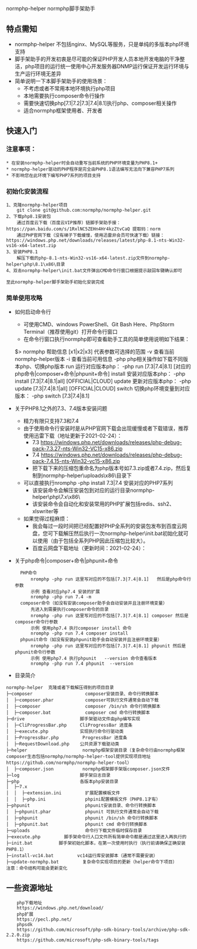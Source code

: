 # 
normphp-helper normphp脚手架助手
## 特点需知
* normphp-helper 不包括nginx、MySQL等服务，只是单纯的多版本php环境支持
* 脚手架助手的开发初衷是尽可能的保证PHP开发人员本地开发电脑的干净整洁，php项目的运行统一使用中心开发服务器DNMP运行保证开发运行环境与生产运行环境无差异
* 简单说明一下本脚手架助手的使用场景：
  * 不考虑或者不常用本地环境执行php项目
  * 本地需要执行composer命令行操作
  * 需要快速切换php[7.1|7.2|7.3|7.4|8.1]执行php、composer相关操作
  * 适合normphp框架使用者、开发者
## 快速入门
### 注意事项：
    * 在安装normphp-helper时会自动重写当前系统的PHP环境变量为PHP8.1+
    * normphp-helper驱动的PHP程序是完全由PHP8.1语法编写无法向下兼容PHP7系列
    * 不影响您在此环境下编写PHP7系列的项目支持
### 初始化安装流程
  

    1、克隆normphp-helper项目
        git clone git@github.com:normphp/normphp-helper.git
    2、下载php8.1安装包
        通过百度云下载（百度云VIP推荐）链脚手架助手接：https://pan.baidu.com/s/1RxlNC5ZEHn4Hr4kzZtvCaQ 提取码：norm
        通过PHP官网下载（没有梯子下载缓慢，使用迅雷非会员可快速下载）链接：https://windows.php.net/downloads/releases/latest/php-8.1-nts-Win32-vs16-x64-latest.zip
    3、安装PHP8.1
        解压下载的php-8.1-nts-Win32-vs16-x64-latest.zip文件到normphp-helper\php\8.1\x86\目录
    4、双击normphp-helper\init.bat文件弹出CMD命令行窗口根据提示敲回车键确认即可

    至此normphp-helper脚手架助手初始化安装完成
        
### 简单使用攻略
* 如何启动命令行
    * 可使用CMD、windows PowerShell、Git Bash Here、PhpStorm Terminal（推荐使用git）打开命令行窗口
    * 在命令行窗口执行normphp即可查看助手工具的简单使用说明如下结果：


    $> normphp
        帮助信息 [x1|x2|x3] 代表参数可选择的范围
        -v   查看当前normphp-helper版本
        -i   查看当前可用信息
        -php   php相关操作如下载不同版本php、切换php版本
            run   运行对应版本php： -php run [7.3|7.4|8.1] [对应的php命令|composer+命令|phpunit+命令]
            install   安装对应版本php： -php install [7.3|7.4|8.1|all] [OFFICIAL|CLOUD]
            update    更新对应版本php： -php update [7.3|7.4|8.1|all] [OFFICIAL|CLOUD]
            switch    切换php环境变量到对应版本： -php switch [7.3|7.4|8.1]
* 关于PHP8.1之外的7.3、7.4版本安装问题
    * 精力有限只支持7.3和7.4
    * 由于使用命令行安装时是从PHP官网下载会出现缓慢或者下载错误，推荐使用迅雷下载（地址更新于2021-02-24）：
        * 7.3  https://windows.php.net/downloads/releases/php-debug-pack-7.3.27-nts-Win32-VC15-x86.zip
        * 7.4  https://windows.php.net/downloads/releases/php-debug-pack-7.4.15-nts-Win32-vc15-x86.zip
        * 把下载下来的压缩包重命名为php版本号如7.3.zip或者7.4.zip，然后复制到normphp-helper\uploads\x86\目录下
    * 可以直接执行nromphp -php install 7.3|7.4 安装对应的PHP7系列
        * 该安装命令会解压安装包到对应的运行目录normphp-helper\php\7.x\x86\
        * 该安装命令会自动化和安装常用的PHP扩展包括redis、ssh2、xlswriter等
    * 如果觉得过程麻烦：
        * 我会每过一段时间把已经配置好PHP全系列的安装包发布到百度云网盘，您可下载解压然后执行一次normphp-helper\init.bat初始化就可以使用（由于包括全系列PHP因此压缩包比较大）。
        * 百度云网盘下载地址（更新时间：2021-02-24）：
* 关于php命令|composer+命令|phpunit+命令
        

        PHP命令
            nromphp -php run 这里写对应的不包括[7.3|7.4|8.1]   然后是php命令行参数
            示例 查看对应php7.4 安装的扩展
            nromphp -php run 7.4 -m
        composer命令（如没有安装composer助手会自动安装并且注册环境变量）
            先进入到需要执行composer命令的目录
            nromphp -php run 这里写对应的不包括[7.3|7.4|8.1] composer 然后是composer命令行参数
            示例 使用php7.4 执行composer install 命令
            nromphp -php run 7.4 composer install
        phpunit命令（如没有安装phpunit助手会自动安装并且注册环境变量）
            nromphp -php run 这里写对应的不包括[7.3|7.4|8.1] phpunit 然后是phpunit命令行参数
            示例 使用php7.4 执行phpunit   --version 命令查看版本
            nromphp -php run 7.4 phpunit  --version
* 目录简介
 ~~~
normphp-helper  克隆或者下载解压得到的项目目录
├─composer                    composer安装目录、命令行转换脚本
│  ├─composer.phar            composer可执行文件通常会自动下载
│  ├─composer                 composer /bin/sh 命令行转换脚本
│  ├─composer.bat             composer cmd 命令行转换脚本
├─drive                     脚手架驱动文件由php编写实现
│  ├─CliProgressBar.php     CliProgressBar 进度条
│  ├─execute.php            实现执行命令行驱动类
│  ├─ProgressBar.php         ProgressBar 进度条
│  ├─RequestDownload.php    公共资源下载驱动类
├─helper                     normphp框架安装目录（复杂命令行由normphp框架composer生态包括normphp/normphp-helper-tool提供实现项目地址https://github.com/normphp/normphp-helper-tool）
│  ├─composer.json           normphp框架脚手架版composer.json文件
├─log                       脚手架日志目录
├─php                       各版本php安装目录
│  ├─7.x
│  │  ├─extension.ini         扩展配置模板文件
│  │  ├─php.ini               phpini配置模板文件（PHP8.1才有）
├─phpunit                     phpunit安装目录、命令行转换脚本
│  ├─phpunit.phar             phpunit 可执行文件通常会自动下载
│  ├─phpunit                  phpunit /bin/sh 命令行转换脚本
│  ├─phpunit.bat              phpunit cmd 命令行转换脚本
├─uploads                     命令行下载文件临时保存目录
├─execute.php         脚手架命令行人口文件所有简单命令都是通过这里进入再执行的
├─init.bat          脚手架初始化脚本，在第一次使用时执行（执行前请确保正确安装PHP8.1）
├─install-vc14.bat         vc14运行库安装脚本（通常不需要安装）
├─update-normphp.bat         复杂命令实现项目的更新（helper命令下项目）
注意：命令结构可能会更新变化
~~~
## 一些资源地址
        php下载地址
        https://windows.php.net/download/
        php扩展
        https://pecl.php.net/
        phpsdk
        https://github.com/microsoft/php-sdk-binary-tools/archive/php-sdk-2.2.0.zip
        https://github.com/microsoft/php-sdk-binary-tools/tags

